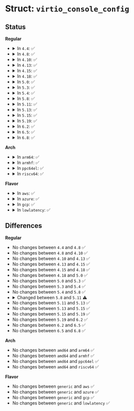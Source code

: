 # Struct: <code>virtio_console_config</code>

## Status
<b>Regular</b>
<ul>
<li>
<details>
<summary>In <code>4.4</code>: ✅</summary>

```c
struct virtio_console_config {
    __u16 cols;
    __u16 rows;
    __u32 max_nr_ports;
    __u32 emerg_wr;
};
```
</details>
</li>
<li>
<details>
<summary>In <code>4.8</code>: ✅</summary>

```c
struct virtio_console_config {
    __u16 cols;
    __u16 rows;
    __u32 max_nr_ports;
    __u32 emerg_wr;
};
```
</details>
</li>
<li>
<details>
<summary>In <code>4.10</code>: ✅</summary>

```c
struct virtio_console_config {
    __u16 cols;
    __u16 rows;
    __u32 max_nr_ports;
    __u32 emerg_wr;
};
```
</details>
</li>
<li>
<details>
<summary>In <code>4.13</code>: ✅</summary>

```c
struct virtio_console_config {
    __u16 cols;
    __u16 rows;
    __u32 max_nr_ports;
    __u32 emerg_wr;
};
```
</details>
</li>
<li>
<details>
<summary>In <code>4.15</code>: ✅</summary>

```c
struct virtio_console_config {
    __u16 cols;
    __u16 rows;
    __u32 max_nr_ports;
    __u32 emerg_wr;
};
```
</details>
</li>
<li>
<details>
<summary>In <code>4.18</code>: ✅</summary>

```c
struct virtio_console_config {
    __u16 cols;
    __u16 rows;
    __u32 max_nr_ports;
    __u32 emerg_wr;
};
```
</details>
</li>
<li>
<details>
<summary>In <code>5.0</code>: ✅</summary>

```c
struct virtio_console_config {
    __u16 cols;
    __u16 rows;
    __u32 max_nr_ports;
    __u32 emerg_wr;
};
```
</details>
</li>
<li>
<details>
<summary>In <code>5.3</code>: ✅</summary>

```c
struct virtio_console_config {
    __u16 cols;
    __u16 rows;
    __u32 max_nr_ports;
    __u32 emerg_wr;
};
```
</details>
</li>
<li>
<details>
<summary>In <code>5.4</code>: ✅</summary>

```c
struct virtio_console_config {
    __u16 cols;
    __u16 rows;
    __u32 max_nr_ports;
    __u32 emerg_wr;
};
```
</details>
</li>
<li>
<details>
<summary>In <code>5.8</code>: ✅</summary>

```c
struct virtio_console_config {
    __u16 cols;
    __u16 rows;
    __u32 max_nr_ports;
    __u32 emerg_wr;
};
```
</details>
</li>
<li>
<details>
<summary>In <code>5.11</code>: ✅</summary>

```c
struct virtio_console_config {
    __virtio16 cols;
    __virtio16 rows;
    __virtio32 max_nr_ports;
    __virtio32 emerg_wr;
};
```
</details>
</li>
<li>
<details>
<summary>In <code>5.13</code>: ✅</summary>

```c
struct virtio_console_config {
    __virtio16 cols;
    __virtio16 rows;
    __virtio32 max_nr_ports;
    __virtio32 emerg_wr;
};
```
</details>
</li>
<li>
<details>
<summary>In <code>5.15</code>: ✅</summary>

```c
struct virtio_console_config {
    __virtio16 cols;
    __virtio16 rows;
    __virtio32 max_nr_ports;
    __virtio32 emerg_wr;
};
```
</details>
</li>
<li>
<details>
<summary>In <code>5.19</code>: ✅</summary>

```c
struct virtio_console_config {
    __virtio16 cols;
    __virtio16 rows;
    __virtio32 max_nr_ports;
    __virtio32 emerg_wr;
};
```
</details>
</li>
<li>
<details>
<summary>In <code>6.2</code>: ✅</summary>

```c
struct virtio_console_config {
    __virtio16 cols;
    __virtio16 rows;
    __virtio32 max_nr_ports;
    __virtio32 emerg_wr;
};
```
</details>
</li>
<li>
<details>
<summary>In <code>6.5</code>: ✅</summary>

```c
struct virtio_console_config {
    __virtio16 cols;
    __virtio16 rows;
    __virtio32 max_nr_ports;
    __virtio32 emerg_wr;
};
```
</details>
</li>
<li>
<details>
<summary>In <code>6.8</code>: ✅</summary>

```c
struct virtio_console_config {
    __virtio16 cols;
    __virtio16 rows;
    __virtio32 max_nr_ports;
    __virtio32 emerg_wr;
};
```
</details>
</li>
</ul>
<b>Arch</b>
<ul>
<li>
<details>
<summary>In <code>arm64</code>: ✅</summary>

```c
struct virtio_console_config {
    __u16 cols;
    __u16 rows;
    __u32 max_nr_ports;
    __u32 emerg_wr;
};
```
</details>
</li>
<li>
<details>
<summary>In <code>armhf</code>: ✅</summary>

```c
struct virtio_console_config {
    __u16 cols;
    __u16 rows;
    __u32 max_nr_ports;
    __u32 emerg_wr;
};
```
</details>
</li>
<li>
<details>
<summary>In <code>ppc64el</code>: ✅</summary>

```c
struct virtio_console_config {
    __u16 cols;
    __u16 rows;
    __u32 max_nr_ports;
    __u32 emerg_wr;
};
```
</details>
</li>
<li>
<details>
<summary>In <code>riscv64</code>: ✅</summary>

```c
struct virtio_console_config {
    __u16 cols;
    __u16 rows;
    __u32 max_nr_ports;
    __u32 emerg_wr;
};
```
</details>
</li>
</ul>
<b>Flavor</b>
<ul>
<li>
<details>
<summary>In <code>aws</code>: ✅</summary>

```c
struct virtio_console_config {
    __u16 cols;
    __u16 rows;
    __u32 max_nr_ports;
    __u32 emerg_wr;
};
```
</details>
</li>
<li>
<details>
<summary>In <code>azure</code>: ✅</summary>

```c
struct virtio_console_config {
    __u16 cols;
    __u16 rows;
    __u32 max_nr_ports;
    __u32 emerg_wr;
};
```
</details>
</li>
<li>
<details>
<summary>In <code>gcp</code>: ✅</summary>

```c
struct virtio_console_config {
    __u16 cols;
    __u16 rows;
    __u32 max_nr_ports;
    __u32 emerg_wr;
};
```
</details>
</li>
<li>
<details>
<summary>In <code>lowlatency</code>: ✅</summary>

```c
struct virtio_console_config {
    __u16 cols;
    __u16 rows;
    __u32 max_nr_ports;
    __u32 emerg_wr;
};
```
</details>
</li>
</ul>

## Differences
<b>Regular</b>
<ul>
<li>
No changes between <code>4.4</code> and <code>4.8</code> ✅
</li>
<li>
No changes between <code>4.8</code> and <code>4.10</code> ✅
</li>
<li>
No changes between <code>4.10</code> and <code>4.13</code> ✅
</li>
<li>
No changes between <code>4.13</code> and <code>4.15</code> ✅
</li>
<li>
No changes between <code>4.15</code> and <code>4.18</code> ✅
</li>
<li>
No changes between <code>4.18</code> and <code>5.0</code> ✅
</li>
<li>
No changes between <code>5.0</code> and <code>5.3</code> ✅
</li>
<li>
No changes between <code>5.3</code> and <code>5.4</code> ✅
</li>
<li>
No changes between <code>5.4</code> and <code>5.8</code> ✅
</li>
<li>
<details>
<summary>Changed between <code>5.8</code> and <code>5.11</code> ⚠️</summary>
<ul>
<li>
<b>Field type changed. </b>
<code>__u16 cols</code> ➡️ <code>__virtio16 cols</code>
</li>
<li>
<b>Field type changed. </b>
<code>__u16 rows</code> ➡️ <code>__virtio16 rows</code>
</li>
<li>
<b>Field type changed. </b>
<code>__u32 max_nr_ports</code> ➡️ <code>__virtio32 max_nr_ports</code>
</li>
<li>
<b>Field type changed. </b>
<code>__u32 emerg_wr</code> ➡️ <code>__virtio32 emerg_wr</code>
</li>
</ul>
</details>
</li>
<li>
No changes between <code>5.11</code> and <code>5.13</code> ✅
</li>
<li>
No changes between <code>5.13</code> and <code>5.15</code> ✅
</li>
<li>
No changes between <code>5.15</code> and <code>5.19</code> ✅
</li>
<li>
No changes between <code>5.19</code> and <code>6.2</code> ✅
</li>
<li>
No changes between <code>6.2</code> and <code>6.5</code> ✅
</li>
<li>
No changes between <code>6.5</code> and <code>6.8</code> ✅
</li>
</ul>
<b>Arch</b>
<ul>
<li>
No changes between <code>amd64</code> and <code>arm64</code> ✅
</li>
<li>
No changes between <code>amd64</code> and <code>armhf</code> ✅
</li>
<li>
No changes between <code>amd64</code> and <code>ppc64el</code> ✅
</li>
<li>
No changes between <code>amd64</code> and <code>riscv64</code> ✅
</li>
</ul>
<b>Flavor</b>
<ul>
<li>
No changes between <code>generic</code> and <code>aws</code> ✅
</li>
<li>
No changes between <code>generic</code> and <code>azure</code> ✅
</li>
<li>
No changes between <code>generic</code> and <code>gcp</code> ✅
</li>
<li>
No changes between <code>generic</code> and <code>lowlatency</code> ✅
</li>
</ul>
